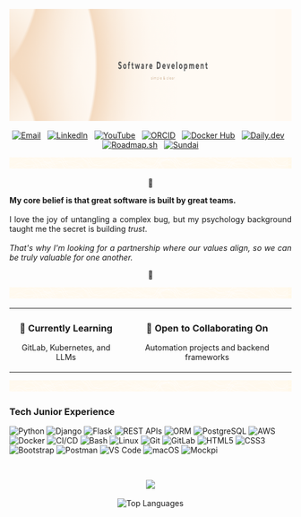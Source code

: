 <!-- 
Branding Colors:
- Background / Light Accent: #fff6e5
- Primary Accent (Social Buttons): #DDA790
- Secondary Accent (Skill Buttons): #EACDAC
- Text & Dark Points: #4A4A4A
-->

<!-- Banner Image -->
<p align="center">
  <a href="https://github.com/Mariana-GG">
    <img src="https://raw.githubusercontent.com/Mariana-GG/Mariana-GG/main/assets/Github%20Banner%20for%20README.png" alt="Aurea Mariana Gallegos Banner" width="1280px" height="200px"/>
  </a>
</p>

<!-- Social & Professional Links -->
<p align="center">
    <a href="mailto:aurea.mariana.gg@gmail.com"><img src="https://img.shields.io/badge/Email-fff6e5?style=for-the-badge&logo=gmail&logoColor=4A4A4A" alt="Email"/></a>
     
    <a href="https://www.linkedin.com/in/aurea-mariana-gallegos-gloria-backend-developer"><img src="https://img.shields.io/badge/LinkedIn-fff6e5?style=for-the-badge&logo=linkedin&logoColor=4A4A4A" alt="LinkedIn"/></a>
     
    <a href="https://www.youtube.com/@Aurea-Mariana-GG"><img src="https://img.shields.io/badge/YouTube-fff6e5?style=for-the-badge&logo=youtube&logoColor=4A4A4A" alt="YouTube"/></a>
     
    <a href="https://orcid.org/0009-0000-1609-4468"><img src="https://img.shields.io/badge/ORCID-fff6e5?style=for-the-badge&logo=orcid&logoColor=4A4A4A" alt="ORCID"/></a>
     
    <a href="https://hub.docker.com/repositories/marianagg"><img src="https://img.shields.io/badge/Docker%20Hub-fff6e5?style=for-the-badge&logo=docker&logoColor=4A4A4A" alt="Docker Hub"/></a>
     
    <a href="https://app.daily.dev/marianagg"><img src="https://img.shields.io/badge/daily.dev-fff6e5?style=for-the-badge&logo=dailydotdev&logoColor=4A4A4A" alt="Daily.dev"/></a>
     
    <a href="https://roadmap.sh/u/marianagg"><img src="https://img.shields.io/badge/My%20Roadmap-fff6e5?style=for-the-badge&logo=roadmap.sh&logoColor=4A4A4A" alt="Roadmap.sh"/></a>
     
    <a href="https://www.sundai.club/hacker/44dcec1e-42b7-4b93-9e54-3f2d24aadc5a"><img src="https://img.shields.io/badge/Sundai-fff6e5?style=for-the-badge&logoColor=4A4A4A" alt="Sundai"/></a>
</p>

<!-- Custom Divider -->
<p align="center">
  <img src="https://raw.githubusercontent.com/Mariana-GG/Mariana-GG/main/assets/block%20devider%201000px%20x%2040px.png" alt="Custom Divider" />
</p>

<div align="justify">
<p align="center">🌸</p>

<strong>My core belief is that great software is built by great teams.</strong>
<br><br>
I love the joy of untangling a complex bug, but my psychology background taught me the secret is building <i>trust</i>. 
<br><br>
<i>That's why I'm looking for a partnership where our values align, so we can be truly valuable for one another.</i>

<p align="center">🌸</p>
</div>

<!-- Custom Divider -->
<p align="center">
  <img src="https://raw.githubusercontent.com/Mariana-GG/Mariana-GG/main/assets/block%20devider%201000px%20x%2040px.png" alt="Custom Divider" />
</p>

<!-- Structured Learning & Collaboration Section -->
<table align="center" width="80%">
  <tr>
    <td align="center">
      <h3>🌱 Currently Learning</h3>
      <p>GitLab, Kubernetes, and LLMs</p>
    </td>
    <td align="center">
      <h3>🌱 Open to Collaborating On</h3>
      <p>Automation projects and backend frameworks</p>
    </td>
  </tr>
</table>

<!-- Custom Divider -->
<p align="center">
  <img src="https://raw.githubusercontent.com/Mariana-GG/Mariana-GG/main/assets/block%20devider%201000px%20x%2040px.png" alt="Custom Divider" />
</p>

### Tech Junior Experience

<p align="left">
    <img src="https://img.shields.io/badge/Python-fff6e5?style=for-the-badge&logo=python&logoColor=4A4A4A" alt="Python"/> 
    <img src="https://img.shields.io/badge/Django-fff6e5?style=for-the-badge&logo=django&logoColor=4A4A4A" alt="Django"/> 
    <img src="https://img.shields.io/badge/Flask-fff6e5?style=for-the-badge&logo=flask&logoColor=4A4A4A" alt="Flask"/> 
    <img src="https://img.shields.io/badge/REST%20APIs-fff6e5?style=for-the-badge&logoColor=4A4A4A" alt="REST APIs"/> 
    <img src="https://img.shields.io/badge/ORM-fff6e5?style=for-the-badge&logoColor=4A4A4A" alt="ORM"/> 
    <img src="https://img.shields.io/badge/PostgreSQL-fff6e5?style=for-the-badge&logo=postgresql&logoColor=4A4A4A" alt="PostgreSQL"/> 
    <img src="https://img.shields.io/badge/AWS-fff6e5?style=for-the-badge&logo=amazonaws&logoColor=4A4A4A" alt="AWS"/> 
    <img src="https://img.shields.io/badge/Docker-fff6e5?style=for-the-badge&logo=docker&logoColor=4A4A4A" alt="Docker"/> 
    <img src="https://img.shields.io/badge/CI/CD-fff6e5?style=for-the-badge&logo=githubactions&logoColor=4A4A4A" alt="CI/CD"/> 
    <img src="https://img.shields.io/badge/Bash-fff6e5?style=for-the-badge&logo=gnubash&logoColor=4A4A4A" alt="Bash"/> 
    <img src="https://img.shields.io/badge/Linux-fff6e5?style=for-the-badge&logo=linux&logoColor=4A4A4A" alt="Linux"/> 
    <img src="https://img.shields.io/badge/Git-fff6e5?style=for-the-badge&logo=git&logoColor=4A4A4A" alt="Git"/> 
    <img src="https://img.shields.io/badge/GitLab-fff6e5?style=for-the-badge&logo=gitlab&logoColor=4A4A4A" alt="GitLab"/> 
    <img src="https://img.shields.io/badge/HTML5-fff6e5?style=for-the-badge&logo=html5&logoColor=4A4A4A" alt="HTML5"/> 
    <img src="https://img.shields.io/badge/CSS3-fff6e5?style=for-the-badge&logo=css3&logoColor=4A4A4A" alt="CSS3"/> 
    <img src="https://img.shields.io/badge/Bootstrap-fff6e5?style=for-the-badge&logo=bootstrap&logoColor=4A4A4A" alt="Bootstrap"/> 
    <img src="https://img.shields.io/badge/Postman-fff6e5?style=for-the-badge&logo=postman&logoColor=4A4A4A" alt="Postman"/> 
    <img src="https://img.shields.io/badge/VS%20Code-fff6e5?style=for-the-badge&logo=visualstudiocode&logoColor=4A4A4A" alt="VS Code"/> 
    <img src="https://img.shields.io/badge/macOS-fff6e5?style=for-the-badge&logo=macos&logoColor=4A4A4A" alt="macOS"/> 
    <img src="https://img.shields.io/badge/Mockpi-fff6e5?style=for-the-badge&logoColor=4A4A4A" alt="Mockpi"/>
</p>

<br>

<p align="center">
  <!-- Activity Graph -->
  <img src="https://github-readme-activity-graph.vercel.app/graph?username=Mariana-GG&bg_color=fff6e5&color=4A4A4A&line=DDA790&point=4A4A4A&area=true&hide_border=true" width="500px"/>
</p>

<p align="center">
  <!-- Top Languages Card (Width corrected) -->
  <img src="https://github-readme-stats.vercel.app/api/top-langs/?username=Mariana-GG&layout=compact&hide_border=true&title_color=4A4A4A&text_color=4A4A4A&bg_color=fff6e5&area=true&hide_border=true" width="500px" alt="Top Languages"/>
</p>

